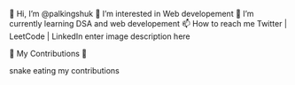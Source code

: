 👋 Hi, I’m @palkingshuk
👀 I’m interested in Web developement
🌱 I’m currently learning DSA and web developement
📫 How to reach me Twitter | LeetCode | LinkedIn
enter image description here

🐍 My Contributions 🐍

snake eating my contributions



<!--
**palkingshuk/palkingshuk** is a ✨ _special_ ✨ repository because its `README.md` (this file) appears on your GitHub profile.

Here are some ideas to get you started:

- 🔭 I’m currently working on ...
- 🌱 I’m currently learning ...
- 👯 I’m looking to collaborate on ...
- 🤔 I’m looking for help with ...
- 💬 Ask me about ...
- 📫 How to reach me: ...
- 😄 Pronouns: ...
- ⚡ Fun fact: ...
-->
